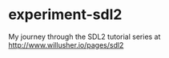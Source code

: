 experiment-sdl2
===============

My journey through the SDL2 tutorial series at http://www.willusher.io/pages/sdl2
